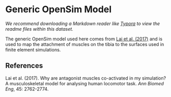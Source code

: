 # Generic OpenSim Model

*We recommend downloading a Markdown reader like [Typora](https://typora.io/) to view the readme files within this dataset.*

The generic OpenSim model used here comes from [Lai et al. (2017)](https://simtk.org/projects/model-high-flex) and is used to map the attachment of muscles on the tibia to the surfaces used in finite element simulations.

## References

Lai et al. (2017). Why are antagonist muscles co-activated in my simulation? A musculoskeletal model for analysing human locomotor task. *Ann Biomed Eng*, 45: 2762-2774.
